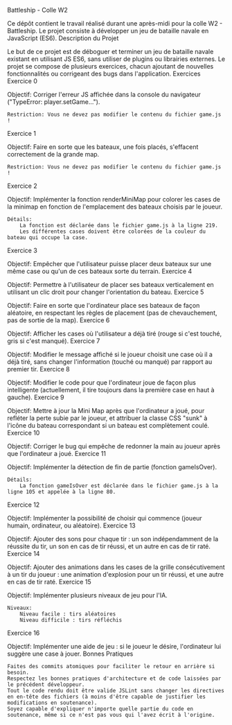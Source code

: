 Battleship - Colle W2

Ce dépôt contient le travail réalisé durant une après-midi pour la colle W2 - Battleship. Le projet consiste à développer un jeu de bataille navale en JavaScript (ES6).
Description du Projet

Le but de ce projet est de déboguer et terminer un jeu de bataille navale existant en utilisant JS ES6, sans utiliser de plugins ou librairies externes. Le projet se compose de plusieurs exercices, chacun ajoutant de nouvelles fonctionnalités ou corrigeant des bugs dans l'application.
Exercices
Exercice 0

Objectif: Corriger l'erreur JS affichée dans la console du navigateur ("TypeError: player.setGame...").

    Restriction: Vous ne devez pas modifier le contenu du fichier game.js !

Exercice 1

Objectif: Faire en sorte que les bateaux, une fois placés, s'effacent correctement de la grande map.

    Restriction: Vous ne devez pas modifier le contenu du fichier game.js !

Exercice 2

Objectif: Implémenter la fonction renderMiniMap pour colorer les cases de la minimap en fonction de l'emplacement des bateaux choisis par le joueur.

    Détails:
        La fonction est déclarée dans le fichier game.js à la ligne 219.
        Les différentes cases doivent être colorées de la couleur du bateau qui occupe la case.

Exercice 3

Objectif: Empêcher que l'utilisateur puisse placer deux bateaux sur une même case ou qu'un de ces bateaux sorte du terrain.
Exercice 4

Objectif: Permettre à l'utilisateur de placer ses bateaux verticalement en utilisant un clic droit pour changer l'orientation du bateau.
Exercice 5

Objectif: Faire en sorte que l'ordinateur place ses bateaux de façon aléatoire, en respectant les règles de placement (pas de chevauchement, pas de sortie de la map).
Exercice 6

Objectif: Afficher les cases où l'utilisateur a déjà tiré (rouge si c'est touché, gris si c'est manqué).
Exercice 7

Objectif: Modifier le message affiché si le joueur choisit une case où il a déjà tiré, sans changer l'information (touché ou manqué) par rapport au premier tir.
Exercice 8

Objectif: Modifier le code pour que l'ordinateur joue de façon plus intelligente (actuellement, il tire toujours dans la première case en haut à gauche).
Exercice 9

Objectif: Mettre à jour la Mini Map après que l'ordinateur a joué, pour refléter la perte subie par le joueur, et attribuer la classe CSS "sunk" à l'icône du bateau correspondant si un bateau est complètement coulé.
Exercice 10

Objectif: Corriger le bug qui empêche de redonner la main au joueur après que l'ordinateur a joué.
Exercice 11

Objectif: Implémenter la détection de fin de partie (fonction gameIsOver).

    Détails:
        La fonction gameIsOver est déclarée dans le fichier game.js à la ligne 105 et appelée à la ligne 80.

Exercice 12

Objectif: Implémenter la possibilité de choisir qui commence (joueur humain, ordinateur, ou aléatoire).
Exercice 13

Objectif: Ajouter des sons pour chaque tir : un son indépendamment de la réussite du tir, un son en cas de tir réussi, et un autre en cas de tir raté.
Exercice 14

Objectif: Ajouter des animations dans les cases de la grille consécutivement à un tir du joueur : une animation d'explosion pour un tir réussi, et une autre en cas de tir raté.
Exercice 15

Objectif: Implémenter plusieurs niveaux de jeu pour l'IA.

    Niveaux:
        Niveau facile : tirs aléatoires
        Niveau difficile : tirs réfléchis

Exercice 16

Objectif: Implémenter une aide de jeu : si le joueur le désire, l'ordinateur lui suggère une case à jouer.
Bonnes Pratiques

    Faites des commits atomiques pour faciliter le retour en arrière si besoin.
    Respectez les bonnes pratiques d'architecture et de code laissées par le précédent développeur.
    Tout le code rendu doit être valide JSLint sans changer les directives en en-tête des fichiers (à moins d'être capable de justifier les modifications en soutenance).
    Soyez capable d'expliquer n'importe quelle partie du code en soutenance, même si ce n'est pas vous qui l'avez écrit à l'origine.
